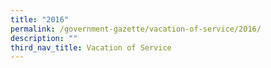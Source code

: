 ```yaml
---
title: "2016"
permalink: /government-gazette/vacation-of-service/2016/
description: ""
third_nav_title: Vacation of Service
---
```

